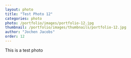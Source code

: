 ```yaml
---
layout: photo
title: "Test Photo 12"
categories: photo
photo: /portfolio/images/portfolio-12.jpg
thumbnail: /portfolio/images/thumbnails/portfolio-12.jpg
author: "Jochen Jacobs"
order: 12
---
```


This is a test photo
